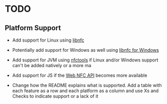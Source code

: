 # TODO

## Platform Support

- Add support for Linux using [libnfc](https://github.com/nfc-tools/libnfc)
- Potentially add support for Windows as well using [libnfc for Windows](https://github.com/nfc-tools/libnfc/blob/master/README-Windows.md)
- Add support for JVM using [nfctools](https://github.com/grundid/nfctools) if Linux and/or Windows support can't be added natively or a more ma
- Add support for JS if the [Web NFC API](https://developer.mozilla.org/en-US/docs/Web/API/Web_NFC_API) becomes more available

- Change how the README explains what is supported. Add a table with each feature as a row and each 
platform as a column and use Xs and Checks to indicate support or a lack of it

